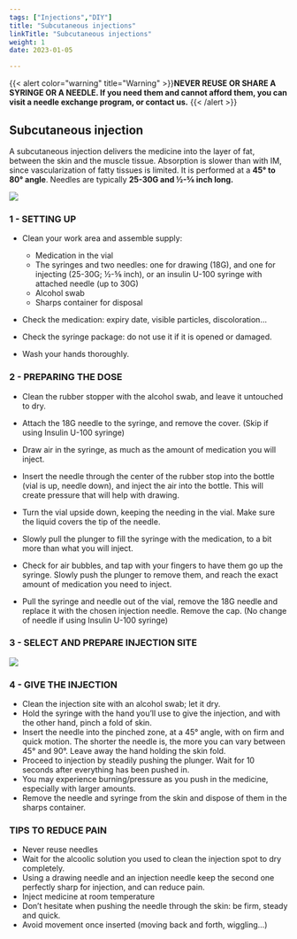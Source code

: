 ```yaml
---
tags: ["Injections","DIY"] 
title: "Subcutaneous injections"
linkTitle: "Subcutaneous injections"
weight: 1
date: 2023-01-05

---
```


{{< alert color="warning" title="Warning" >}}**NEVER REUSE OR SHARE A SYRINGE OR A NEEDLE. If you need them and cannot afford them, you can visit a needle exchange program, or contact us.** {{< /alert >}}	

## Subcutaneous injection ##

A subcutaneous injection delivers the medicine into the layer of fat, between the skin and the muscle tissue. Absorption is slower than with IM, since vascularization of fatty tissues is limited.
It is performed at a **45° to 80° angle**.
Needles are typically **25-30G and ½-⅝ inch long.**


![](https://img.freepik.com/free-vector/skin-subcutaneous-injection-diagram_1308-16538.jpg?w=2000)


### 1 - SETTING UP ###

- Clean your work area and assemble supply:
  - Medication in the vial
  - The syringes and two needles: one for drawing (18G), and one for injecting (25-30G; ½-⅝ inch), or an insulin U-100 syringe with attached needle (up to 30G)
  - Alcohol swab
  - Sharps container for disposal

- Check the medication: expiry date, visible particles, discoloration… 
- Check the syringe package: do not use it if it is opened or damaged.
- Wash your hands thoroughly.

### 2 - PREPARING THE DOSE ###

- Clean the rubber stopper with the alcohol swab, and leave it untouched to dry.
- Attach the 18G needle to the syringe, and remove the cover. (Skip if using Insulin U-100 syringe)
- Draw air in the syringe, as much as the amount of medication you will inject.
- Insert the needle through the center of the rubber stop into the bottle (vial is up, needle down), and inject the air into the bottle. This will create pressure that will help with drawing.
- Turn the vial upside down, keeping the needing in the vial. Make sure the liquid covers the tip of the needle.

- Slowly pull the plunger to fill the syringe with the medication, to a bit more than what you will inject.
- Check for air bubbles, and tap with your fingers to have them go up the syringe. Slowly push the plunger to remove them, and reach the exact amount of medication you need to inject.
- Pull the syringe and needle out of the vial, remove the 18G needle and replace it with the chosen injection needle. Remove the cap. (No change of needle if using Insulin U-100 syringe)

### 3 - SELECT AND PREPARE INJECTION SITE ###

![](https://www.mylife-diabetescare.com/assets/images/3/NDL_USE_Injection-places-ohne-Punkte_oberarme-4bcb0b68.png)

### 4 - GIVE THE INJECTION ###

- Clean the injection site with an alcohol swab; let it dry.
- Hold the syringe with the hand you’ll use to give the injection, and with the other hand, pinch a fold of skin.
- Insert the needle into the pinched zone, at a 45° angle, with on firm  and quick motion. The shorter the needle is, the more you can vary between 45° and 90°. Leave away the hand holding the skin fold.
- Proceed to injection by steadily pushing the plunger. Wait for 10 seconds after everything has been pushed in.
- You may experience burning/pressure as you push in the medicine, especially with larger amounts.
- Remove the needle and syringe from the skin and dispose of them in the sharps container.

### TIPS TO REDUCE PAIN ###

- Never reuse needles
- Wait for the alcoolic solution you used to clean the injection spot to dry completely.
- Using a drawing needle and an injection needle keep the second one perfectly sharp for injection, and can reduce pain.
- Inject medicine at room temperature
- Don’t hesitate when pushing the needle through the skin: be firm, steady and quick.
- Avoid movement once inserted (moving back and forth, wiggling…)

